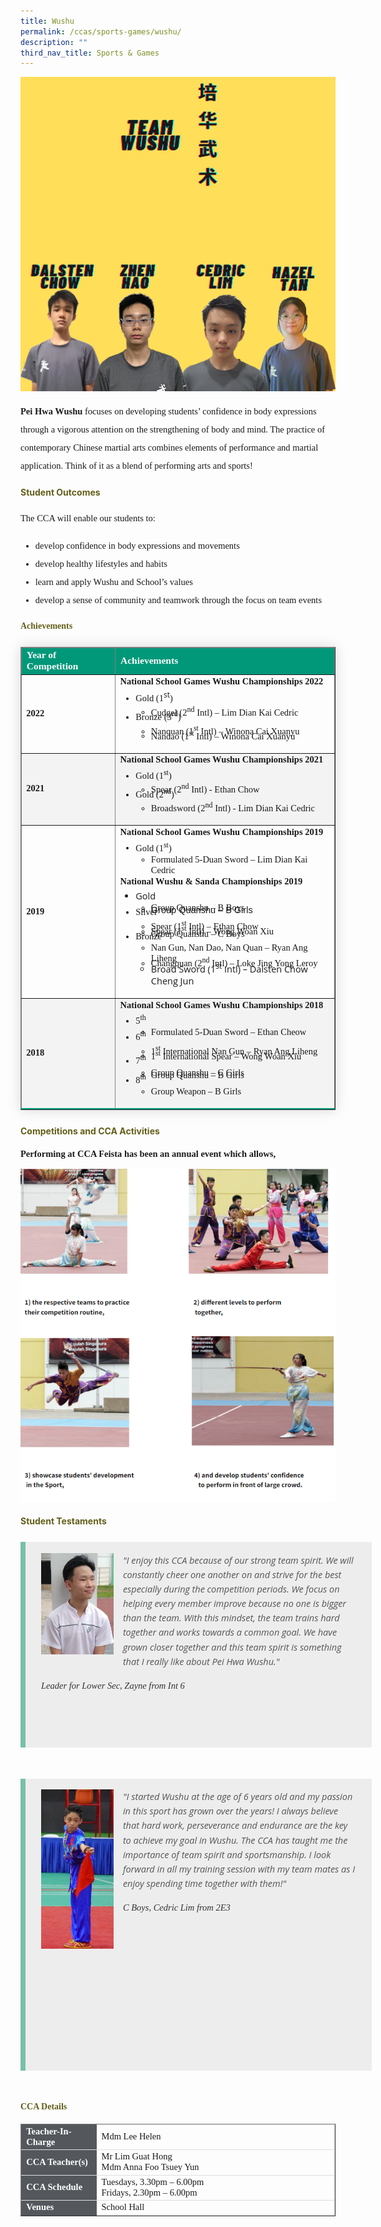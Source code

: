 ```yaml
---
title: Wushu
permalink: /ccas/sports-games/wushu/
description: ""
third_nav_title: Sports & Games
---
```

<img src="/images/wushu1.png">


<p style="font-size:14.5px; line-height:2;font-family:Tahoma;"><strong style="font-family:Tahoma;">Pei Hwa Wushu</strong> focuses on developing students&rsquo; confidence in body expressions through a vigorous attention on the strengthening of body and mind. The practice of contemporary Chinese martial arts combines elements of performance and martial application. Think of it as a blend of performing arts and sports!</p>

<h4 style="color:#635f1a;">Student Outcomes</h4>

<p style="font-size:14.5px; line-height:2;margin-top:15px; font-family:Tahoma;">The CCA will enable our students to:</p>

<ul style="margin-top:5px">
<li style="font-size:14.5px; line-height:2;font-family:Tahoma;"> develop confidence in body expressions and movements</li>
<li style="font-size:14.5px; line-height:2;font-family:Tahoma;"> develop healthy lifestyles and habits</li>
<li style="font-size:14.5px; line-height:2;font-family:Tahoma;"> learn and apply Wushu and School’s values</li>
<li style="font-size:14.5px; line-height:2;font-family:Tahoma;"> develop a sense of community and teamwork through the focus on team events</li>
</ul>
	
<h4 style="color:#635f1a;font-weight:bold;font-family:Tahoma;">Achievements</h4>

<table border="1" style="border-collapse: collapse;margin: 25px 0;font-size:14.5px;font-family: sans-serif;box-shadow: 0 0 20px rgba(0, 0, 0, 0.15); width:100%;">
<thead style="background-color: #009879; font-weight: bold; font-size: 15.5px;">
<tr>
				<td style="text-align:left;color:white; width:30%;font-family:Tahoma;">Year of Competition</td>
				<td style="text-align:left;color:white;font-family:Tahoma;">Achievements</td>
			</tr>
</thead>
	
<tbody>
<tr style="font-size:14.5px;">
		<td><strong style="font-family:Tahoma;">2022</strong></td>
		<td style="margin-bottom:-10px;">
			<strong style="font-family:Tahoma;">National School Games Wushu Championships 2022</strong>
			<br>
			<ul>
				<li style="font-size:14.5px;margin-bottom:-13px;margin-top:-10px;font-family:Tahoma;">Gold (1<sup style="font-family:Open Sans;">st</sup>)</li>
			    	<ul>
						<li style="font-size:14.5px;margin-bottom:-13px;margin-top:-10px;font-family:Tahoma;">Cudgel (2<sup style="font-family:Tahoma;">nd</sup> Intl) – Lim Dian Kai Cedric</li>
					</ul>
				<li style="font-size:14.5px;margin-bottom:-13px;margin-top:-10px;font-family:Tahoma;">Bronze (3<sup style="font-family:Tahoma;">rd</sup>)</li>
					<ul>
						<li style="font-size:14.5px;margin-bottom:-13px;margin-top:-10px;font-family:Tahoma;">Nanquan (1<sup style="font-family:Tahoma;">st</sup> Intl) – Winona Cai Xuanyu</li>
						<li style="font-size:14.5px;margin-bottom:5px;font-family:Tahoma;">Nandao (1<sup style="font-family:Tahoma;">st</sup> Intl) – Winona Cai Xuanyu</li>
					</ul>
			</ul>
		</td>
</tr>

<tr style="background-color:#f3f3f3;font-size:14.5px;">
		<td ><strong style="font-family:Tahoma;">2021</strong></td>
		<td style="font-size:14.5px;margin-bottom:-10px;">
			<strong style="font-family:Tahoma;">National School Games Wushu Championships 2021</strong>
			<br>
			<ul>
				<li style="font-size:14.5px;margin-bottom:-13px;margin-top:-10px;font-family:Tahoma;">Gold (1<sup style="font-family:Tahoma;">st</sup>)</li>
			    	<ul>
						<li style="font-size:14.5px;margin-bottom:-13px;margin-top:-10px;font-family:Tahoma;">Spear (2<sup style="font-family:Tahoma;">nd</sup> Intl) - Ethan Chow</li>
					</ul>
				<li style="font-size:14.5px;margin-bottom:-13px;margin-top:-10px;font-family:Tahoma;">Gold (2<sup style="font-family:Tahoma;">nd</sup>)</li>
					<ul>
						<li style="font-size:14.5px;margin-bottom:5px;margin-top:-10px;font-family:Tahoma;">Broadsword (2<sup style="font-family:Tahoma;">nd</sup> Intl) - Lim Dian Kai Cedric</li>
					</ul>
			</ul>
		</td>
</tr>
	
<tr style="font-size:14.5px;">
		<td><strong style="font-family:Tahoma;">2019</strong></td>
		<td style="font-size:14.5px;margin-bottom:-10px;">
			<strong style="font-family:Tahoma;">National School Games Wushu Championships 2019</strong>
		<br>
			<ul>
				<li style="font-size:14.5px;margin-bottom:-13px;margin-top:-10px;font-family:Tahoma;">Gold (1<sup style="font-family:Tahoma;">st</sup>)</li>
			    	<ul>
						<li style="font-size:14.5px;margin-bottom:-13px;margin-top:-10px;font-family:Tahoma;">Formulated 5-Duan Sword – Lim Dian Kai Cedric</li>
					</ul>
			</ul>
		<strong style="font-family:Tahoma;">National Wushu &amp; Sanda Championships 2019</strong>
		<br>
		<ul>
				<li style="font-size:14.5px;margin-bottom:-13px;margin-top:-10px;font-family:Open Sans;">Gold</li>
			    	<ul>
						<li style="font-size:14.5px;margin-bottom:-13px;margin-top:-10px;font-family:Tahoma;">Group Quanshu – B Boys</li>
						<li style="font-size:14.5px;margin-bottom:-13px;margin-top:-10px;Tahoma;">Group Quanshu – B Girls</li>
					</ul>
				<li style="font-size:14.5px;margin-bottom:-13px;margin-top:-10px;font-family:Tahoma;">Silver</li>
					<ul>
						<li style="font-size:14.5px;margin-bottom:-13px;margin-top:-10px;font-family:Tahoma;">Spear (1<sup style="font-family:Tahoma;">st</sup> Intl) – Ethan Chow</li>
						<li style="font-size:14.5px;margin-bottom:-13px;margin-top:-10px;font-family:Tahoma;">Spear (1<sup style="font-family:Tahoma;">st</sup> Intl) – Wong Woan Xiu</li>
						<li style="font-size:14.5px;margin-bottom:-13px;margin-top:-10px;font-family:Tahoma;">Group Quanshu – C Boys</li>
					</ul>
				<li style="font-size:14.5px;margin-bottom:-13px;margin-top:-10px;font-family:Tahoma;">Bronze</li>
					<ul>
						<li style="font-size:14.5px;margin-bottom:-13px;margin-top:-10px;font-family:Tahoma;">Nan Gun, Nan Dao, Nan Quan – Ryan Ang Liheng</li>
						<li style="font-size:14.5px;margin-bottom:-13px;margin-top:-10px;font-family:Tahoma;">Changquan (2<sup style="font-family:Tahoma;">nd</sup> Intl) – Loke Jing Yong Leroy</li>
						<li style="font-size:14.5px;margin-bottom:5px;margin-top:-10px;font-family:Open Sans;">Broad Sword (1<sup style="font-family:Open Sans;">st</sup> Intl) – Dalsten Chow Cheng Jun</li>
					</ul>
			</ul>
		</td>
</tr>
	
<tr style="border-bottom: 2px solid #009879; font-size:14.5px;background-color:#f3f3f3;">
		<td><strong style="font-family:Tahoma;">2018</strong></td>
		<td style="font-size:14.5px;margin-bottom:-10px;">
			<strong style="font-family:Tahoma;">National School Games Wushu Championships 2018</strong>
			<br>
			<ul>
				<li style="font-size:14.5px;margin-bottom:-13px;margin-top:-10px;font-family:Tahoma;">5<sup style="font-family:Tahoma;">th</sup></li>
			    	<ul>
						<li style="font-size:14.5px;margin-bottom:-13px;margin-top:-10px;font-family:Tahoma;">Formulated 5-Duan Sword – Ethan Cheow</li>
					</ul>
				<li style="font-size:14.5px;margin-bottom:-13px;margin-top:-10px;font-family:Tahoma;">6<sup style="font-family:Tahoma;">th</sup></li>
					<ul>
						<li style="font-size:14.5px;margin-bottom:-13px;margin-top:-10px;font-family:Tahoma;">1<sup style="font-family:Tahoma;">st</sup> International Nan Gun – Ryan Ang Liheng</li>
						<li style="font-size:14.5px;margin-bottom:-13px;margin-top:-10px;font-family:Tahoma;">1<sup style="font-family:Tahoma;">st</sup> International Spear – Wong Woan Xiu</li>
					</ul>
				<li style="font-size:14.5px;margin-bottom:-13px;margin-top:-10px;font-family:Tahoma;">7<sup style="font-family:Tahoma;">th</sup></li>
			    	<ul>
						<li style="font-size:14.5px;margin-bottom:-13px;margin-top:-10px;font-family:Tahoma;">Group Quanshu – C Girls</li>
						<li style="font-size:14.5px;margin-bottom:-13px;margin-top:-10px;font-family:Tahoma;">Group Quanshu – B Girls</li>
					</ul>
				<li style="font-size:14.5px;margin-bottom:-13px;margin-top:-10px;font-family:Tahoma;">8<sup style="font-family:Tahoma;">th</sup></li>
					<ul>
						<li style="font-size:14.5px;margin-bottom:5px;margin-top:-10px;font-family:Tahoma;">Group Weapon – B Girls</li>
					</ul>
			</ul>
		</td>
</tr>
									
</tbody>
</table>

<h4 style="color:#635f1a;">Competitions and CCA Activities</h4>

<p style="font-size:14.5px;"><strong style="font-family:Tahoma;">Performing at CCA Feista has been an annual event which allows,&nbsp;</strong></p>

<img src="/images/wushu2.png">

<h4 style="color:#635f1a;margin-bottom:-25px;">Student Testaments</h4>
<blockquote style="font-size: 14.5px;width:100%;margin:50px auto;font-family:Open Sans;font-style:italic;color: #555555;padding:1.2em 25px 1.2em 25px;border-left:8px solid #78C0A8 ;line-height:1.6;position: relative;background:#EDEDED;">
	<img align="left" alt="" src="/images/wushu3.jpeg" style="width: 23%;margin-right:15px;">
	"I enjoy this CCA because of our strong team spirit. We will constantly cheer one another on and strive for the best especially during the competition periods. We focus on helping every member improve because no one is bigger than the team. With this mindset, the team trains hard together and works towards a common goal. We have grown closer together and this team spirit is something that I really like about Pei Hwa Wushu."
	<span style="display:block; color:#333333; margin-top:1em;font-size:14.5px;"><em style="font-family:Tahoma;">Leader for Lower Sec, Zayne from Int 6</em></span><br><br><br>
	
</blockquote>


<blockquote style="font-size: 14.5px;width:100%;margin:50px auto;font-family:Open Sans;font-style:italic;color: #555555;padding:1.2em 25px 1.2em 25px;border-left:8px solid #78C0A8 ;line-height:1.6;position: relative;background:#EDEDED;">
		<img align="left" alt="" src="/images/wushu4.jpg" style="width: 23%;margin-right:15px;">
	"I started Wushu at the age of 6 years old and my passion in this sport has grown over the years! I always believe that hard work, perseverance and endurance are the key to achieve my goal in Wushu. The CCA has taught me the importance of team spirit and sportsmanship. I look forward in all my training session with my team mates as I enjoy spending time together with them!"
 		 <span style="display:block; color:#333333; margin-top:1em;font-size:14.5px;"><em style="font-family:Tahoma;">C Boys, Cedric Lim from 2E3</em></span><br><br><br><br><br><br><br><br><br><br>
</blockquote>

<h4 style="color:#635f1a;font-weight:bold;font-family:Tahoma;">CCA Details</h4>
<table border="1" style="width:100%;">
	<tbody>
		<tr>
			<td style="background-color: #54585d; font-weight: bold; font-size: 14.5px; border: 1px solid #54585d; color:white;border-bottom: 1px solid #dddddd;width:24%;font-family:Tahoma;">Teacher-In-Charge</td>
			<td style="border: 1px solid #dddfe1;font-size: 14.5px;font-family:Tahoma;">Mdm Lee Helen</td>
		</tr>

<tr>
			<td style="background-color: #54585d; font-weight: bold; font-size: 14.5px; border: 1px solid #54585d;border-bottom: 1px solid #dddddd; color:white;font-family:Tahoma;">CCA Teacher(s)</td>
			<td style="border: 1px solid #dddfe1;font-size: 14.5px;font-family:Tahoma;">Mr Lim Guat Hong<br>Mdm Anna Foo Tsuey Yun</td>
		</tr>

<tr>
			<td style="background-color: #54585d; font-weight: bold; font-size: 14.5px; border: 1px solid #54585d; color:white;border-bottom: 1px solid #dddddd;font-family:Tahoma;">CCA Schedule</td>
			<td style="border: 1px solid #dddfe1;font-size: 14.5px;font-family:Tahoma;">Tuesdays, 3.30pm – 6.00pm<br>Fridays, 2.30pm – 6.00pm</td>
		</tr>
		
<tr>
			<td style="background-color: #54585d; font-weight: bold; font-size: 14.5px; border: 1px solid #54585d; color:white;font-family:Tahoma;">Venues</td>
			<td style="border: 1px solid #dddfe1;font-size: 14.5px;font-family:Tahoma;">School Hall</td>
		</tr>
		
</tbody>
	</table>